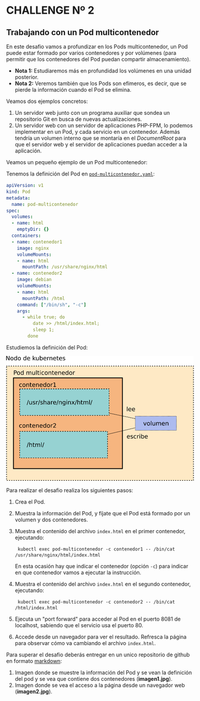 # CHALLENGE Nº 2

## Trabajando con un Pod multicontenedor

En este desafio vamos a profundizar en los Pods multicontenedor,
un Pod puede estar formado por varios contenedores y por volúmenes (para permitir que los
contenedores del Pod puedan compartir almacenamiento).

* **Nota 1:** Estudiaremos más en profundidad los volúmenes en una unidad posterior.
* **Nota 2:** Veremos también que los Pods son efímeros, es decir, que
  se pierde la información cuando el Pod se elimina.

Veamos dos ejemplos concretos:

1. Un servidor web junto con un programa auxiliar que sondea un
   repositorio Git en busca de nuevas actualizaciones.
2. Un  servidor  web con un servidor de aplicaciones PHP-FPM, lo
   podemos implementar  en un Pod, y cada servicio en un
   contenedor. Además tendría un volumen interno que se montaría en el
   *DocumentRoot* para que el servidor web y el servidor de
   aplicaciones puedan acceder a la aplicación.

Veamos un pequeño ejemplo de un Pod multicontenedor:

Tenemos la definición del Pod en  [`pod-multicontenedor.yaml`](../files/pod-multicontenedor.yaml):

```yaml
apiVersion: v1
kind: Pod
metadata:
  name: pod-multicontenedor
spec:
  volumes:
  - name: html
    emptyDir: {}
  containers:
  - name: contenedor1
    image: nginx
    volumeMounts:
    - name: html
      mountPath: /usr/share/nginx/html
  - name: contenedor2
    image: debian
    volumeMounts:
    - name: html
      mountPath: /html
    command: ["/bin/sh", "-c"]
    args:
      - while true; do
          date >> /html/index.html;
          sleep 1;
        done
```

Estudiemos la definición del Pod:

![pod_multicontenedor](../../assets/pod_multicontenedor.png)

Para realizar el desafio realiza los siguientes pasos:

1. Crea el Pod.
2. Muestra la información del Pod, y fíjate que el Pod está formado por un volumen y dos contenedores.
3. Muestra el contenido del archivo `index.html` en el primer contenedor, ejecutando:

        kubectl exec pod-multicontenedor -c contenedor1 -- /bin/cat /usr/share/nginx/html/index.html

    En esta ocasión hay que indicar el contenedor (opción `-c`) para indicar en que contenedor vamos a ejecutar la instrucción.
4. Muestra el contenido del archivo `index.html` en el segundo contenedor, ejecutando:

        kubectl exec pod-multicontenedor -c contenedor2 -- /bin/cat /html/index.html
5. Ejecuta un "port forward" para acceder al Pod en el puerto 8081 de localhost, sabiendo que el servicio usa el puerto 80.
6. Accede desde un navegador para ver el resultado. Refresca la página para observar cómo va cambiando el archivo `index.html`.

Para superar el desafio deberás entregar en un unico repositorio de github en formato [markdown](https://docs.github.com/es/get-started/writing-on-github/getting-started-with-writing-and-formatting-on-github/basic-writing-and-formatting-syntax):

1. Imagen donde se muestre la información del Pod y se vean la definición del pod y se vea que contiene dos contenedores (**imagen1.jpg**).
2. Imagen donde se vea el acceso a la página desde un navegador web (**imagen2.jpg**).


